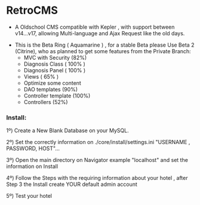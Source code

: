 # RetroCMS
- A Oldschool CMS compatible with Kepler , with support between v14...v17, allowing Multi-language and Ajax Request like the old days.


+ This is the Beta Ring ( Aquamarine ) , for a stable Beta please Use Beta 2 (Citrine), who as planned to get some features from the Private Branch:
  - MVC with Security (82%)
  - Diagnosis Class ( 100% )
  - Diagnosis Panel ( 100% )
  - Views ( 65% ) 
  - Optimize some content
  - DAO templates (90%)
  - Controller template (100%)
  - Controllers (52%)
  
  
### Install:

1º) Create a New Blank Database on your MySQL.

2º) Set the correctly information on ./core/install/settings.ini "USERNAME , PASSWORD, HOST"...

3º) Open the main directory on Navigator example "localhost" and set the information on Install

4º) Follow the Steps with the requiring information about your hotel , after Step 3 the Install create YOUR default admin account

5º) Test your hotel




